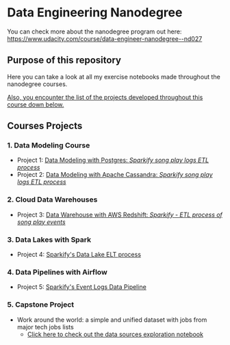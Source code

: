 # Data Engineering Nanodegree

You can check more about the nanodegree program out here: https://www.udacity.com/course/data-engineer-nanodegree--nd027

## Purpose of this repository
Here you can take a look at all my exercise notebooks made throughout the nanodegree courses.

[Also, you encounter the list of the projects developed throughout this course down below.](#courses-projects)

## Courses Projects

### 1. Data Modeling Course

 - Project 1: [Data Modeling with Postgres: *Sparkify song play logs ETL process*](https://github.com/samkit27/Data-Engineering-Nanodegree/tree/master/Data%20Modeling%20with%20Postgre)
 - Project 2: [Data Modeling with Apache Cassandra: *Sparkify song play logs ETL process*](https://github.com/samkit27/Data-Engineering-Nanodegree/tree/master/Apache%20Cassandra%20ETL%20Pipeline)
 
 ### 2. Cloud Data Warehouses
 
 - Project 3: [Data Warehouse with AWS Redshift: *Sparkify - ETL process of song play events*](https://github.com/samkit27/Data-Engineering-Nanodegree/tree/master/Song%20Datawarehouse%20AWS)
 
 ### 3. Data Lakes with Spark
 
 - Project 4: [Sparkify's Data Lake ELT process](https://github.com/samkit27/Data-Engineering-Nanodegree/tree/master/Spark%20Data%20Lake)
 
 ### 4. Data Pipelines with Airflow
 
  - Project 5: [Sparkify's Event Logs Data Pipeline](https://github.com/samkit27/Data-Engineering-Nanodegree/tree/master/Apache%20Airflow)
  
 ### 5. Capstone Project
 
  - Work around the world: a simple and unified dataset with jobs from major tech jobs lists
    - [Click here to check out the data sources exploration notebook](https://github.com/samkit27/Data-Engineering-Nanodegree/blob/master/Capstone%20Project/Capstone%20Project%20Template.ipynb)
